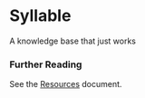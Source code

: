 # Syllable
A knowledge base that just works

### Further Reading
See the [Resources](./RESOURCES.md) document.
